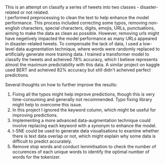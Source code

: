 This is an attempt on classify a series of tweets into two classes - disaster-related or not related.<br />
I performed preprocessing to clean the text to help enhance the model performance. This process included correcting some typos, removing non-english characters, special characters, digits, emojis, URLs, punctuations, aiming to make the data as clean as possible. 
However, removing urls might have negetively impacted the model performance as many URLs appeared in disaster-related tweets.
To compensate the lack of data, I used a low-level data augmentation technique, where words were randomly replaced to artificially generate more training data.
I trained a transformer model to classify the tweets and acheived 78% accuracy, which I believe represents almost the maximum predictability with this data. 
A similar project on kaggle used BERT and acheived 82% accuracy but still didn't acheived perfect predictions.

Several thoughts on how to further improve the results:
1. Fixing all the typos might help improve predictions, though this is very time-consuming and generally not recommended. Typo fixing library might help to overcome this issue.
2. In this project I ignored the keyword column, which might be useful for improving predictions.
3. Implementing a more advanced data-augmentation technique could involve replacing each keyword with a synonym to enhance the model.
4. t-SNE could be used to generate data visualisations to examine whether there is text data overlap or not, which might explain why some data is difficult to predict accurately.
5. Remove stop words and conduct lemmitisation to check the number of occurences of each unique words to identify the optimal number of words for the tokenizer.

